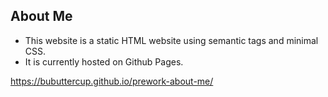 ## About Me 

* This website is a static HTML website using semantic tags and minimal CSS. 
* It is currently hosted on Github Pages.

https://bubuttercup.github.io/prework-about-me/
